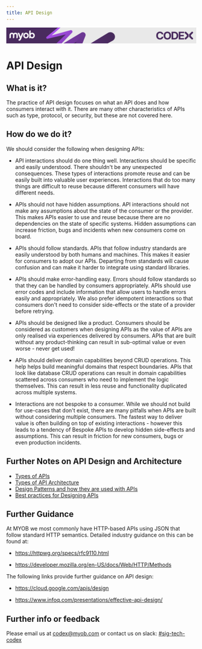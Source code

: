 ```yaml
---
title: API Design
---
```

<!-- confluence-page-id: 9292186723 -->
![](../../assets/BANNER.png)

# API Design

## What is it?

The practice of API design focuses on what an API does and how consumers interact with it. There are many other characteristics of APIs such as type, protocol, or security, but these are not covered here.

## How do we do it?

We should consider the following when designing APIs:

- API interactions should do one thing well. Interactions should be specific and easily understood. There shouldn't be any unexpected consequences. These types of interactions promote reuse and can be easily built into valuable user experiences. Interactions that do too many things are difficult to reuse because different consumers will have different needs.

- APIs should not have hidden assumptions. API interactions should not make any assumptions about the state of the consumer or the provider. This makes APIs easier to use and reuse because there are no dependencies on the state of specific systems. Hidden assumptions can increase friction, bugs and incidents when new consumers come on board.

- APIs should follow standards. APIs that follow industry standards are easily understood by both humans and machines. This makes it easier for consumers to adopt our APIs. Departing from standards will cause confusion and can make it harder to integrate using standard libraries.

- APIs should make error-handling easy. Errors should follow standards so that they can be handled by consumers appropriately. APIs should use error codes and include information that allow users to handle errors easily and appropriately. We also prefer idempotent interactions so that consumers don't need to consider side-effects or the state of a provider before retrying.

- APIs should be designed like a product. Consumers should be considered as customers when designing APIs as the value of APIs are only realised via experiences delivered by consumers. APIs that are built without any product-thinking can result in sub-optimal value or even worse - never get used!

- APIs should deliver domain capabilities beyond CRUD operations. This help helps build meaningful domains that respect boundaries. APIs that look like database CRUD operations can result in domain capabilities scattered across consumers who need to implement the logic themselves. This can result in less reuse and functionality duplicated across multiple systems.

- Interactions are not bespoke to a consumer. While we should not build for use-cases that don't exist, there are many pitfalls when APIs are built without considering multiple consumers. The fastest way to deliver value is often building on top of existing interactions - however this leads to a tendency of Bespoke APIs to develop hidden side-effects and assumptions. This can result in friction for new consumers, bugs or even production incidents.

## Further Notes on API Design and Architecture

- [Types of APIs](./types.md)
- [Types of API Architecture](./architecture-types.md)
- [Design Patterns and how they are used with APIs](./design-patterns.md)
- [Best practices for Designing APIs](./design-best-practice.md)

## Further Guidance

At MYOB we most commonly have HTTP-based APIs using JSON that follow standard HTTP semantics. Detailed industry guidance on this can be found at:

- <https://httpwg.org/specs/rfc9110.html>

- <https://developer.mozilla.org/en-US/docs/Web/HTTP/Methods>

The following links provide further guidance on API design:

- <https://cloud.google.com/apis/design>

- <https://www.infoq.com/presentations/effective-api-design/>

## Further info or feedback

Please email us at <codex@myob.com> or contact us on slack: [#sig-tech-codex](https://myob.slack.com/archives/C02N8ADPGUX)
